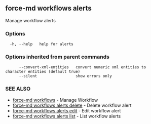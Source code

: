 ## force-md workflows alerts

Manage workflow alerts

### Options

```
  -h, --help   help for alerts
```

### Options inherited from parent commands

```
      --convert-xml-entities   convert numeric xml entities to character entities (default true)
      --silent                 show errors only
```

### SEE ALSO

* [force-md workflows](force-md_workflows.md)	 - Manage Workflow
* [force-md workflows alerts delete](force-md_workflows_alerts_delete.md)	 - Delete workflow alert
* [force-md workflows alerts edit](force-md_workflows_alerts_edit.md)	 - Edit workflow alert
* [force-md workflows alerts list](force-md_workflows_alerts_list.md)	 - List workflow alerts

